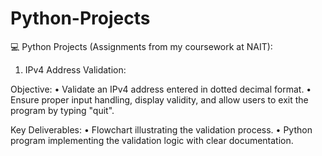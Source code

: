 # Python-Projects
💻 Python Projects (Assignments from my coursework at NAIT):

1. IPv4 Address Validation:

Objective:
• Validate an IPv4 address entered in dotted decimal format.
• Ensure proper input handling, display validity, and allow users to exit the program by typing "quit".

Key Deliverables:
• Flowchart illustrating the validation process.
• Python program implementing the validation logic with clear documentation.

